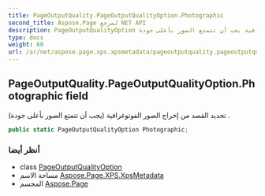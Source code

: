 ```yaml
---
title: PageOutputQuality.PageOutputQualityOption.Photographic
second_title: Aspose.Page لمرجع NET API
description: PageOutputQualityOption مجال. تحديد القصد من إخراج الصور الفوتوغرافية يجب أن تتمتع الصور بأعلى جودة .
type: docs
weight: 60
url: /ar/net/aspose.page.xps.xpsmetadata/pageoutputquality.pageoutputqualityoption/photographic/
---
```

## PageOutputQuality.PageOutputQualityOption.Photographic field

تحديد القصد من إخراج الصور الفوتوغرافية (يجب أن تتمتع الصور بأعلى جودة) .

```csharp
public static PageOutputQualityOption Photographic;
```

### أنظر أيضا

* class [PageOutputQualityOption](../)
* مساحة الاسم [Aspose.Page.XPS.XpsMetadata](../../pageoutputquality.pageoutputqualityoption/)
* المجسم [Aspose.Page](../../../)


